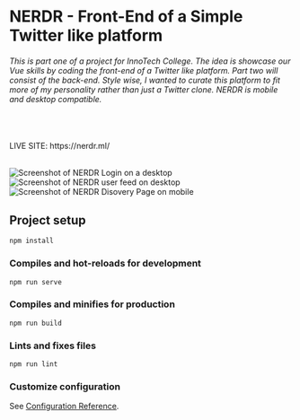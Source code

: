 # NERDR - Front-End of a Simple Twitter like platform

###### This is part one of a project for InnoTech College. The idea is showcase our Vue skills by coding the front-end of a Twitter like platform. Part two will consist of the back-end. Style wise, I wanted to curate this platform to fit more of my personality rather than just a Twitter clone. NERDR is mobile and desktop compatible.
<br/>
<br/>
LIVE SITE: https://nerdr.ml/ <br/><br/>

![Screenshot of NERDR Login on a desktop](https://i.imgur.com/s1e6noS.png)
![Screenshot of NERDR user feed on desktop](https://i.imgur.com/Nbu4xqt.png)
![Screenshot of NERDR Disovery Page on mobile](https://i.imgur.com/7B79WgL.png)

## Project setup
```
npm install
```

### Compiles and hot-reloads for development
```
npm run serve
```

### Compiles and minifies for production
```
npm run build
```

### Lints and fixes files
```
npm run lint
```

### Customize configuration
See [Configuration Reference](https://cli.vuejs.org/config/).
